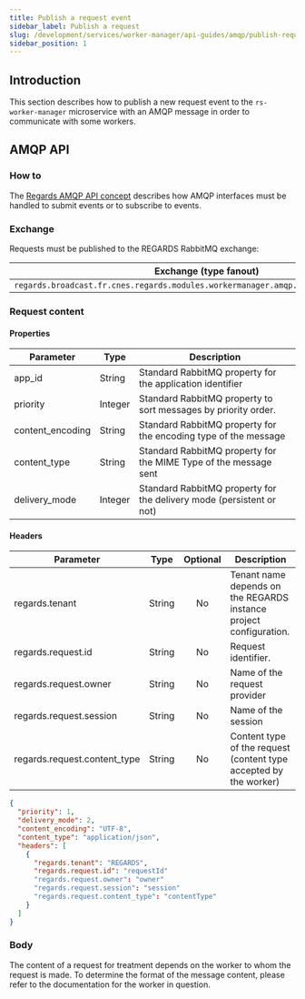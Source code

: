 ```yaml
---
title: Publish a request event
sidebar_label: Publish a request
slug: /development/services/worker-manager/api-guides/amqp/publish-request
sidebar_position: 1
---
```


## Introduction

This section describes how to publish a new request event to the `rs-worker-manager` microservice with an AMQP message
in order
to communicate with some workers.

## AMQP API

### How to

The [Regards AMQP API concept](../../../../concepts/06-amqp-api.md) describes how AMQP interfaces must be handled to
submit events or to subscribe to events.

### Exchange

Requests must be published to the REGARDS RabbitMQ exchange:

| Exchange (type fanout)                                              | Virtual host                   |
|---------------------------------------------------------------------|--------------------------------|
| `regards.broadcast.fr.cnes.regards.modules.workermanager.amqp.events.in.RequestEvent` | `regards.multitenant.manager`	 |

### Request content

#### Properties

| Parameter        | Type    | Description                                                          |
|------------------|---------|----------------------------------------------------------------------|
| app_id           | String  | Standard RabbitMQ property for the application identifier            |
| priority         | Integer | Standard RabbitMQ property to sort messages by priority order.       |
| content_encoding | String  | Standard RabbitMQ property for the encoding type of the message      |
| content_type     | String  | Standard RabbitMQ property for the MIME Type of the message sent     |
| delivery_mode    | Integer | Standard RabbitMQ property for the delivery mode (persistent or not) |

#### Headers

| Parameter                    | Type   | Optional | Description                                                        |
|------------------------------|--------|:--------:|--------------------------------------------------------------------|
| regards.tenant               | String |    No    | Tenant name depends on the REGARDS instance project configuration. |
| regards.request.id           | String |    No    | Request identifier.                                                |
| regards.request.owner        | String |    No    | Name of the request provider                                       |
| regards.request.session      | String |    No    | Name of the session                                                |
| regards.request.content_type | String |    No    | Content type of the request (content type accepted by the worker)  |

```json title="Example of the properties and headers of a request event message"
{
  "priority": 1,
  "delivery_mode": 2,
  "content_encoding": "UTF-8",
  "content_type": "application/json",
  "headers": [
    {
      "regards.tenant": "REGARDS",
      "regards.request.id": "requestId"
      "regards.request.owner": "owner"
      "regards.request.session": "session"
      "regards.request.content_type": "contentType"
    }
  ]
}
```

### Body

The content of a request for treatment depends on the worker to whom the request is made. To determine the format of the
message content, please refer to the documentation for the worker in question.


